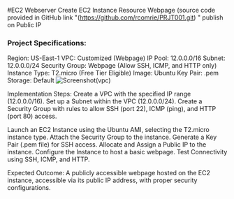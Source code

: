 #EC2 Webserver 
Create EC2 Instance Resource Webpage (source code provided in GitHub link "(https://github.com/rcomrie/PRJT001.git) " publish on Public IP


### Project Specifications:
Region: US-East-1
VPC: Customized (Webpage)
IP Pool: 12.0.0.0/16
Subnet: 12.0.0.0/24
Security Group: Webpage (Allow SSH, ICMP, and HTTP only)
Instance Type: T2.micro (Free Tier Eligible)
Image: Ubuntu
Key Pair: .pem
Storage: Default
![Screenshot(vpc)](https://github.com/user-attachments/assets/ad56287a-b554-4fb5-b536-8b9da0f745e5)


Implementation Steps:
Create a VPC with the specified IP range (12.0.0.0/16).
Set up a Subnet within the VPC (12.0.0.0/24).
Create a Security Group with rules to allow SSH (port 22), ICMP (ping), and HTTP (port 80) access.



Launch an EC2 Instance using the Ubuntu AMI, selecting the T2.micro instance type.
Attach the Security Group to the instance.
Generate a Key Pair (.pem file) for SSH access.
Allocate and Assign a Public IP to the instance.
Configure the Instance to host a basic webpage.
Test Connectivity using SSH, ICMP, and HTTP.


Expected Outcome:
A publicly accessible webpage hosted on the EC2 instance, accessible via its public IP address, with proper security configurations.
